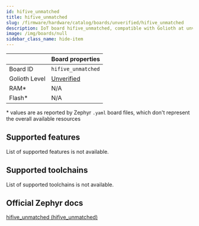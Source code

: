 ```yaml
---
id: hifive_unmatched
title: hifive_unmatched
slug: /firmware/hardware/catalog/boards/unverified/hifive_unmatched
description: IoT board hifive_unmatched, compatible with Golioth at unverified level.
image: /img/boards/null
sidebar_class_name: hide-item
---
```


[//]: # (This is an auto-generated file, do not edit! Changes to it will be lost upon re-generation)



|                | Board properties     |
| -------------  | -------------------- |
| Board ID       | `hifive_unmatched` |
| Golioth Level  | [Unverified](/firmware/hardware#unverified-boards) |
| RAM*           | N/A |
| Flash*         | N/A |

\* values are as reported by Zephyr `.yaml` board files, which don't represent the overall available resources



## Supported features

List of supported features is not available.

## Supported toolchains

List of supported toolchains is not available.

## Official Zephyr docs

[hifive_unmatched (hifive_unmatched)](https://docs.zephyrproject.org/latest/boards/sifive/hifive_unmatched/doc/index.html)
